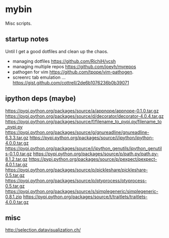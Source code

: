 # mybin
Misc scripts.


## startup notes

Until I get a good dotfiles and clean up the chaos.

* managing dotfiles https://github.com/RichiH/vcsh
* managing multiple repos https://github.com/joeyh/myrepos
* pathogen for vim https://github.com/tpope/vim-pathogen.
* screenrc tab emulation ... https://gist.github.com/cottrell/2de6b1076236b0b39071

## ipython deps (maybe)
https://pypi.python.org/packages/source/a/appnope/appnope-0.1.0.tar.gz
https://pypi.python.org/packages/source/d/decorator/decorator-4.0.4.tar.gz
https://pypi.python.org/packages/source/f/filename_to_pypi.py/filename_to_pypi.py
https://pypi.python.org/packages/source/g/gnureadline/gnureadline-6.3.3.tar.gz
https://pypi.python.org/packages/source/i/ipython/ipython-4.0.0.tar.gz
https://pypi.python.org/packages/source/i/ipython_genutils/ipython_genutils-0.1.0.tar.gz
https://pypi.python.org/packages/source/p/path.py/path.py-8.1.2.tar.gz
https://pypi.python.org/packages/source/p/pexpect/pexpect-4.0.1.tar.gz
https://pypi.python.org/packages/source/p/pickleshare/pickleshare-0.5.tar.gz
https://pypi.python.org/packages/source/p/ptyprocess/ptyprocess-0.5.tar.gz
https://pypi.python.org/packages/source/s/simplegeneric/simplegeneric-0.8.1.zip
https://pypi.python.org/packages/source/t/traitlets/traitlets-4.0.0.tar.gz

## misc
http://selection.datavisualization.ch/
